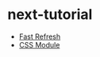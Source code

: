 # next-tutorial

- [Fast Refresh](https://nextjs.org/docs/basic-features/fast-refresh)
- [CSS Module](https://nextjs.org/docs/basic-features/built-in-css-support#adding-component-level-css)
